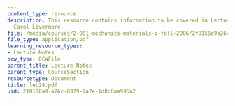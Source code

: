 ```yaml
---
content_type: resource
description: This resource contains information to be covered in Lecture 24 by Prof.
  Carol Livermore.
file: /media/courses/2-001-mechanics-materials-i-fall-2006/2f0156a9a26c89799a7e1d8c8aa996a2_lec24.pdf
file_type: application/pdf
learning_resource_types:
- Lecture Notes
ocw_type: OCWFile
parent_title: Lecture Notes
parent_type: CourseSection
resourcetype: Document
title: lec24.pdf
uid: 2f0156a9-a26c-8979-9a7e-1d8c8aa996a2
---
```

